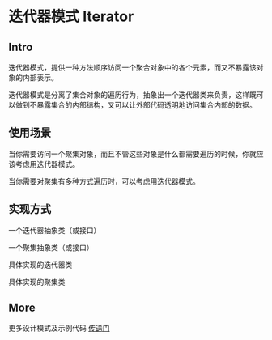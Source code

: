 # 迭代器模式 Iterator

## Intro

迭代器模式，提供一种方法顺序访问一个聚合对象中的各个元素，而又不暴露该对象的内部表示。

迭代器模式是分离了集合对象的遍历行为，抽象出一个迭代器类来负责，这样既可以做到不暴露集合的内部结构，又可以让外部代码透明地访问集合内部的数据。

## 使用场景

当你需要访问一个聚集对象，而且不管这些对象是什么都需要遍历的时候，你就应该考虑用迭代器模式。

当你需要对聚集有多种方式遍历时，可以考虑用迭代器模式。

## 实现方式

一个迭代器抽象类（或接口）

一个聚集抽象类（或接口）

具体实现的迭代器类

具体实现的聚集类

## More

更多设计模式及示例代码 [传送门](https://github.com/WeihanLi/DesignPatterns)